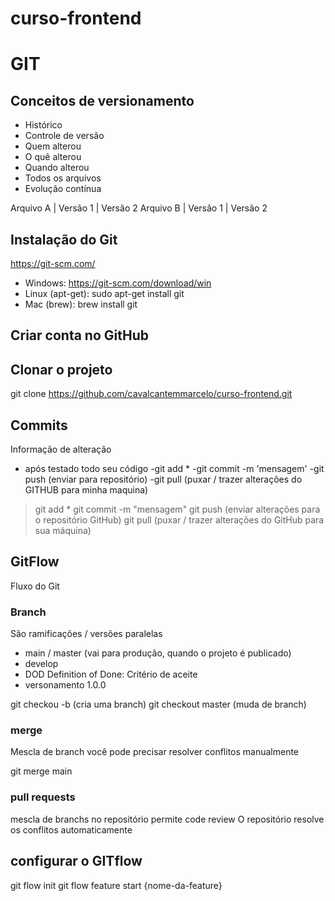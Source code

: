 # curso-frontend

# GIT
## Conceitos de versionamento
 - Histórico
 - Controle de versão
 - Quem alterou
 - O quê alterou
 - Quando alterou
 - Todos os arquivos
 - Evolução contínua

 Arquivo A  | Versão 1 | Versão 2
 Arquivo B  | Versão 1 | Versão 2

 ## Instalação do Git
https://git-scm.com/

- Windows: https://git-scm.com/download/win
- Linux (apt-get): sudo apt-get install git
- Mac (brew): brew install git

 ## Criar conta no GitHub

 ## Clonar o projeto
 git clone https://github.com/cavalcantemmarcelo/curso-frontend.git

 ## Commits
 Informação de alteração
 - após testado todo seu código
 -git add *
 -git commit -m 'mensagem'
 -git push (enviar para repositório)
 -git pull (puxar / trazer alterações do GITHUB para minha maquina)


 

 > git add *
 > git commit -m "mensagem"
 > git push (enviar alterações para o repositório GitHub)
 > git pull (puxar / trazer alterações do GitHub para sua máquina)

## GitFlow
Fluxo do Git

### Branch
São ramificações / versões paralelas

- main / master (vai para produção, quando o projeto é publicado)
- develop
- DOD Definition of Done: Critério de aceite
- versonamento 1.0.0

git checkou -b (cria uma branch)
git checkout master (muda de branch)


### merge
Mescla de branch
você pode precisar resolver conflitos manualmente

git merge main 

### pull requests
mescla de branchs no repositório
permite code review
O repositório resolve os conflitos automaticamente

## configurar o GITflow
git flow init
git flow feature start {nome-da-feature}

